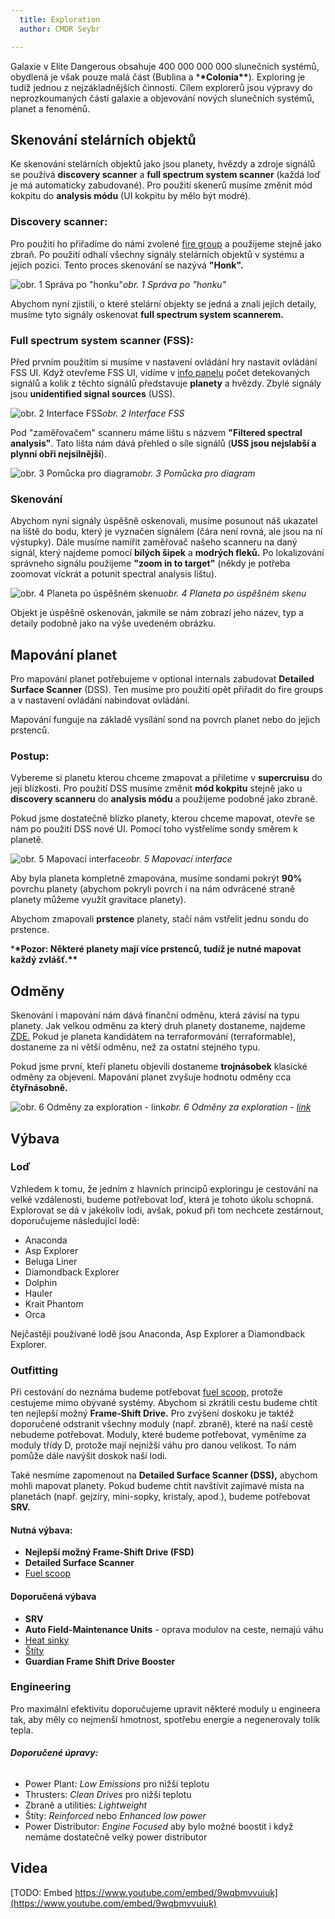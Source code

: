 ```yaml
---
  title: Exploration
  author: CMDR Seybr

---
```


Galaxie v Elite Dangerous obsahuje 400 000 000 000 slunečních systémů, obydlená je však pouze malá část (Bublina a \***\*Colonia\*\***). Exploring je tudíž jednou z nejzákladnějších činností. Cílem explorerů jsou výpravy do neprozkoumaných částí galaxie a objevování nových slunečních systémů, planet a fenoménů.

## Skenování stelárních objektů

Ke skenování stelárních objektů jako jsou planety, hvězdy a zdroje signálů se používá **discovery scanner** a **full spectrum system scanner** (každá loď je má automaticky zabudované). Pro použití skenerů musíme změnit mód kokpitu do **analysis módu** (UI kokpitu by mělo být modré).

### Discovery scanner:

Pro použití ho přiřadíme do námi zvolené [fire group](./article.php?a=fireGroups) a použijeme stejně jako zbraň. Po použití odhalí všechny signály stelárních objektů v systému a jejich pozici. Tento proces skenování se nazývá **"Honk".**

![obr. 1 Správa po "honku"](../../../../assets/exploration/exploration1.jpg)_obr. 1 Správa po "honku"_

Abychom nyní zjistili, o které stelární objekty se jedná a znali jejich detaily, musíme tyto signály oskenovat **full spectrum system scannerem.**

### Full spectrum system scanner (FSS):

Před prvním použitím si musíme v nastavení ovládání hry nastavit ovládání FSS UI. Když otevřeme FSS UI, vidíme v [info panelu](./article.php?a=interface#Info-panel) počet detekovaných signálů a kolik z těchto signálů představuje **planety** a hvězdy. Zbylé signály jsou **unidentified signal sources** (USS).

![obr. 2 Interface FSS](../../../../assets/exploration/exploration2.jpg)_obr. 2 Interface FSS_

Pod "zaměřovačem" scanneru máme lištu s názvem **"Filtered spectral analysis"**. Tato lišta nám dává přehled o síle signálů (**USS jsou nejslabší a plynní obři nejsilnější**).

![obr. 3 Pomůcka pro diagram](../../../../assets/exploration/exploration3.jpg)_obr. 3 Pomůcka pro diagram_

### Skenování

Abychom nyní signály úspěšně oskenovali, musíme posunout náš ukazatel na liště do bodu, který je vyznačen signálem (čára není rovná, ale jsou na ní výstupky). Dále musíme namířit zaměřovač našeho scanneru na daný signál, který najdeme pomocí **bílých šipek** a **modrých fleků.** Po lokalizování správneho signálu použijeme **"zoom in to target"** (někdy je potřeba zoomovat víckrát a potunit spectral analysis lištu).

![obr. 4 Planeta po úspěšném skenu](../../../../assets/exploration/exploration4.jpg)_obr. 4 Planeta po úspěšném skenu_

Objekt je úspěšně oskenován, jakmile se nám zobrazí jeho název, typ a detaily podobně jako na výše uvedeném obrázku.

## Mapování planet

Pro mapování planet potřebujeme v optional internals zabudovat **Detailed Surface Scanner** (DSS). Ten musíme pro použití opět přiřadit do fire groups a v nastavení ovládání nabindovat ovládání.

Mapování funguje na základě vysílání sond na povrch planet nebo do jejich prstenců.

### Postup:

Vybereme si planetu kterou chceme zmapovat a přiletíme v **supercruisu** do její blízkosti. Pro použití DSS musíme změnit **mód kokpitu** stejně jako u **discovery scanneru** do **analysis módu** a použijeme podobně jako zbraně.

Pokud jsme dostatečně blízko planety, kterou chceme mapovat, otevře se nám po použití DSS nové UI. Pomocí toho vystřelíme sondy směrem k planetě.

![obr. 5 Mapovací interface](../../../../assets/exploration/exploration5.jpg)_obr. 5 Mapovací interface_

Aby byla planeta kompletně zmapována, musíme sondami pokrýt **90%** povrchu planety (abychom pokryli povrch i na nám odvrácené straně planety můžeme využít gravitace planety).

Abychom zmapovali **prstence** planety, stačí nám vstřelit jednu sondu do prstence.

\***\*Pozor: Některé planety mají více prstenců, tudíž je nutné mapovat každý zvlášť.\*\***

## Odměny

Skenování i mapování nám dává finanční odměnu, která závisí na typu planety. Jak velkou odměnu za který druh planety dostaneme, najdeme [ZDE.](https://elite-dangerous.fandom.com/wiki/Explorer#Exploration_Data) Pokud je planeta kandidátem na terraformování (terraformable), dostaneme za ni větší odměnu, než za ostatní stejného typu.

Pokud jsme první, kteří planetu objevili dostaneme **trojnásobek** klasické odměny za objevení. Mapování planet zvyšuje hodnotu odměny cca **čtyřnásobně.**

![obr. 6 Odměny za exploration - link ](../../../../assets/exploration/exploration6.jpg)_obr. 6 Odměny za exploration - [link](http://elitedangerous.hozbase.co.uk/images/utility/HowMuchIsItWorth.jpg)_

## Výbava

### Loď

Vzhledem k tomu, že jedním z hlavních principů exploringu je cestování na velké vzdálenosti, budeme potřebovat loď, která je tohoto úkolu schopná. Explorovat se dá v jakékoliv lodi, avšak, pokud při tom nechcete zestárnout, doporučujeme následující lodě:

-   Anaconda
-   Asp Explorer
-   Beluga Liner
-   Diamondback Explorer
-   Dolphin
-   Hauler
-   Krait Phantom
-   Orca

Nejčastěji používané lodě jsou Anaconda, Asp Explorer a Diamondback Explorer.

### Outfitting

Při cestování do neznáma budeme potřebovat [fuel scoop,](./article.php?a=fuelScooping) protože cestujeme mimo obývané systémy. Abychom si zkrátili cestu budeme chtít ten nejlepší možný **Frame-Shift Drive.** Pro zvýšení doskoku je taktéž doporučené odstranit všechny moduly (např. zbraně), které na naší cestě nebudeme potřebovat. Moduly, které budeme potřebovat, vyměníme za moduly třídy D, protože mají nejnižší váhu pro danou velikost. To nám pomůže dále navýšit doskok naší lodi.

Také nesmíme zapomenout na **Detailed Surface Scanner (DSS),** abychom mohli mapovat planety. Pokud budeme chtít navštívit zajímavé místa na planetách (např. gejzíry, mini-sopky, kristaly, apod.), budeme potřebovat **SRV.**

#### Nutná výbava:

-   **Nejlepší možný Frame-Shift Drive (FSD)**
-   **Detailed Surface Scanner**
-   [Fuel scoop](./article.php?a=fuelScooping)

#### Doporučená výbava

-   **SRV**
-   **Auto Field-Maintenance Units** - oprava modulov na ceste, nemajú váhu
-   [Heat sinky](./article.php?a=heatsinkLauncher)
-   [Štíty](./article.php?a=shields)
-   **Guardian Frame Shift Drive Booster**

### Engineering

Pro maximální efektivitu doporučujeme upravit některé moduly u engineera tak, aby měly co nejmenší hmotnost, spotřebu energie a negenerovaly tolik tepla.

###### **Doporučené úpravy:**

-   Power Plant: _Low Emissions_ pro nižší teplotu
-   Thrusters: _Clean Drives_ pro nižší teplotu
-   Zbraně a utilities: _Lightweight_
-   Štíty: _Reinforced_ nebo _Enhanced low power_
-   Power Distributor: _Engine Focused_ aby bylo možné boostit i když nemáme dostatečně velký power distributor

## Videa

[TODO: Embed https://www.youtube.com/embed/9wqbmvvuiuk](https://www.youtube.com/embed/9wqbmvvuiuk)